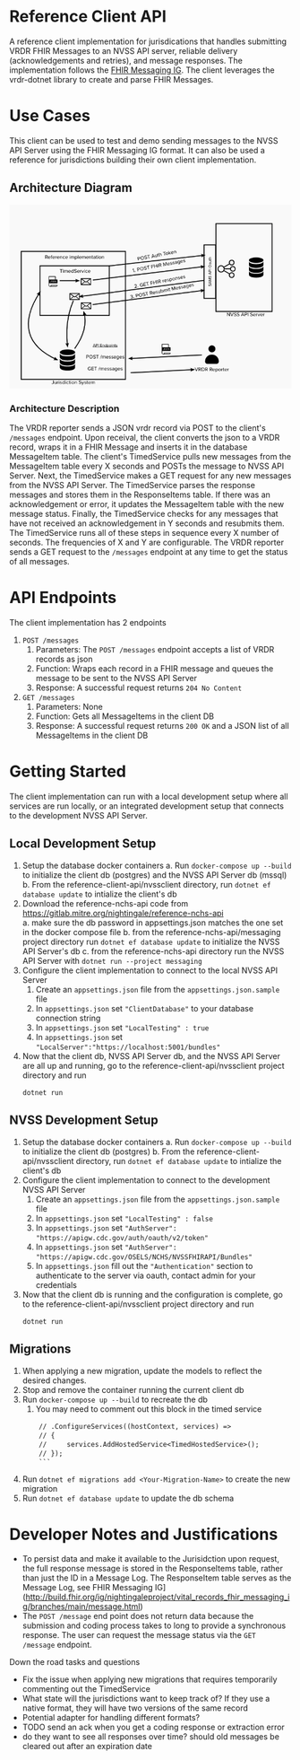 # Reference Client API
A reference client implementation for jurisdications that handles submitting VRDR FHIR Messages to an NVSS API server, reliable delivery (acknowledgements and retries), and message responses. The implementation follows the [FHIR Messaging IG](http://build.fhir.org/ig/nightingaleproject/vital_records_fhir_messaging_ig/branches/main/message.html). The client leverages the vrdr-dotnet library to create and parse FHIR Messages.

# Use Cases
This client can be used to test and demo sending messages to the NVSS API Server using the FHIR Messaging IG format. It can also be used a reference for jurisdictions building their own client implementation.

## Architecture Diagram 
<img src="resources/architecture.png" alt="drawing" width="750"/>  

### Architecture Description
The VRDR reporter sends a JSON vrdr record via POST to the client's `/messages` endpoint. Upon receival, the client converts the json to a VRDR record, wraps it in a FHIR Message and inserts it in the database MessageItem table. The client's TimedService pulls new messages from the MessageItem table every X seconds and POSTs the message to NVSS API Server. Next, the TimedService makes a GET request for any new messages from the NVSS API Server. The TimedService parses the response messages and stores them in the ResponseItems table. If there was an acknowledgement or error, it updates the MessageItem table with the new message status. Finally, the TimedService checks for any messages that have not received an acknowledgement in Y seconds and resubmits them. The TimedService runs all of these steps in sequence every X number of seconds. The frequencies of X and Y are configurable. The VRDR reporter sends a GET request to the `/messages` endpoint at any time to get the status of all messages.

# API Endpoints
The client implementation has 2 endpoints
1. `POST /messages` 
   1. Parameters: The `POST /messages` endpoint accepts a list of VRDR records as json
   2. Function: Wraps each record in a FHIR message and queues the message to be sent to the NVSS API Server
   3. Response: A successful request returns `204 No Content`
2. `GET /messages`
   1. Parameters: None
   2. Function: Gets all MessageItems in the client DB
   3. Response: A successful request returns `200 OK` and a JSON list of all MessageItems in the client DB

# Getting Started
The client implementation can run with a local development setup where all services are run locally, or an integrated development setup that connects to the development NVSS API Server. 

## Local Development Setup
1. Setup the database docker containers
    a. Run `docker-compose up --build` to initialize the client db (postgres) and the NVSS API Server db (mssql)
    b. From the reference-client-api/nvssclient directory, run `dotnet ef database update` to intialize the client's db
2. Download the reference-nchs-api code from https://gitlab.mitre.org/nightingale/reference-nchs-api   
    a. make sure the db password in appsettings.json matches the one set in the docker compose file
    b. from the reference-nchs-api/messaging project directory run `dotnet ef database update` to initialize the NVSS API Server's db
    c. from the reference-nchs-api directory run the NVSS API Server with `dotnet run --project messaging`
3.  Configure the client implementation to connect to the local NVSS API Server
    1.  Create an `appsettings.json` file from the `appsettings.json.sample` file
    2.  In `appsettings.json` set `"ClientDatabase"` to your database connection string
    3.  In `appsettings.json` set `"LocalTesting" : true`
    4.  In `appsettings.json` set `"LocalServer":"https://localhost:5001/bundles"`
4.  Now that the client db, NVSS API Server db, and the NVSS API Server are all up and running, go to the reference-client-api/nvssclient project directory and run
    ```
    dotnet run
    ```
## NVSS Development Setup
1. Setup the database docker containers
    a. Run `docker-compose up --build` to initialize the client db (postgres)
    b. From the reference-client-api/nvssclient directory, run `dotnet ef database update` to intialize the client's db
2.  Configure the client implementation to connect to the development NVSS API Server
    1. Create an `appsettings.json` file from the `appsettings.json.sample` file
    2. In `appsettings.json` set `"LocalTesting" : false`
    3. In `appsettings.json` set `"AuthServer": "https://apigw.cdc.gov/auth/oauth/v2/token"`
    4. In `appsettings.json` set `"AuthServer": "https://apigw.cdc.gov/OSELS/NCHS/NVSSFHIRAPI/Bundles"`
    5. In `appsettings.json` fill out the `"Authentication"` section to authenticate to the server via oauth, contact admin for your credentials
3.  Now that the client db is running and the configuration is complete, go to the reference-client-api/nvssclient project directory and run
    ```
    dotnet run
    ```

## Migrations
1. When applying a new migration, update the models to reflect the desired changes. 
2. Stop and remove the container running the current client db
3. Run `docker-compose up --build` to recreate the db
   1. You may need to comment out this block in the timed service 
    ```                
        // .ConfigureServices((hostContext, services) =>
        // {
        //     services.AddHostedService<TimedHostedService>();
        // });
        ```
4. Run `dotnet ef migrations add <Your-Migration-Name>` to create the new migration
5. Run `dotnet ef database update` to update the db schema

# Developer Notes and Justifications
- To persist data and make it available to the Jurisidction upon request, the full response message is stored in the ResponseItems table, rather than just the ID in a Message Log. The ResponseItem table serves as the Message Log, see FHIR Messaging IG](http://build.fhir.org/ig/nightingaleproject/vital_records_fhir_messaging_ig/branches/main/message.html)
- The `POST /message` end point does not return data because the submission and coding process takes to long to provide a synchronous response. The user can request the message status via the `GET /message` endpoint. 

Down the road tasks and questions
- Fix the issue when applying new migrations that requires temporarily commenting out the TimedService
- What state will the jurisdictions want to keep track of? If they use a native format, they will have two versions of the same record
- Potential adapter for handling different formats?
- TODO send an ack when you get a coding response or extraction error
- do they want to see all responses over time? should old messages be cleared out after an expiration date